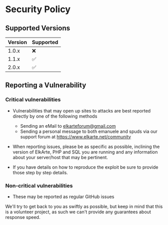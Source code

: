 # Security Policy

## Supported Versions

| Version | Supported          |
| ------- | ------------------ |
| 1.0.x   | :x:                |
| 1.1.x   | :white_check_mark: |
| 2.0.x   | :white_check_mark: |

## Reporting a Vulnerability

### Critical vulnerabilities  

 - Vulnerabilities that may open up sites to attacks are best reported directly by one of the following methods 
   - Sending an eMail to elkarteforum@gmail.com  
   - Sending a personal message to both emanuele and spuds via our support forum at https://www.elkarte.net/community

 - When reporting issues, please be as specific as possible, inclining the version of ElkArte, PHP and SQL you are running and any information about your server/host that may be pertinent.  

 - If you have details on how to reproduce the exploit be sure to provide those step by step details.  

### Non-critical vulnerabilities 

 - These may be reported as regular GitHub issues

 
We'll try to get back to you as swiftly as possible, but keep in mind that this is a volunteer project, as such we can't provide any guarantees about response speed.

